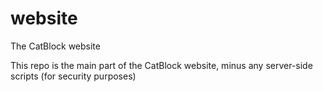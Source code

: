 website
=======

The CatBlock website

This repo is the main part of the CatBlock website, minus any server-side scripts (for security purposes)
